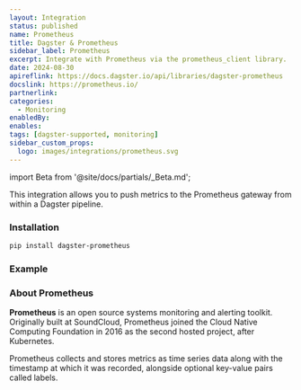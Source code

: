```yaml
---
layout: Integration
status: published
name: Prometheus
title: Dagster & Prometheus
sidebar_label: Prometheus
excerpt: Integrate with Prometheus via the prometheus_client library.
date: 2024-08-30
apireflink: https://docs.dagster.io/api/libraries/dagster-prometheus
docslink: https://prometheus.io/
partnerlink:
categories:
  - Monitoring
enabledBy:
enables:
tags: [dagster-supported, monitoring]
sidebar_custom_props:
  logo: images/integrations/prometheus.svg
---
```


import Beta from '@site/docs/partials/\_Beta.md';

<Beta />

This integration allows you to push metrics to the Prometheus gateway from within a Dagster pipeline.

### Installation

```bash
pip install dagster-prometheus
```

### Example

<CodeExample path="docs_snippets/docs_snippets/integrations/prometheus.py" language="python" />

### About Prometheus

**Prometheus** is an open source systems monitoring and alerting toolkit. Originally built at SoundCloud, Prometheus joined the Cloud Native Computing Foundation in 2016 as the second hosted project, after Kubernetes.

Prometheus collects and stores metrics as time series data along with the timestamp at which it was recorded, alongside optional key-value pairs called labels.
